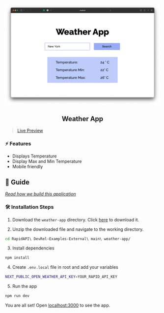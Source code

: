 ![cover](assets/cover.png)

<div align="center">
	<h2>Weather App</h2>
</div>

>[Live Preview](https://rapidapi-example-weather-app.vercel.app/)

### ⚡️ Features

- Displays Temperature
- Display Max and Min Temperature
- Mobile friendly

## 📖 Guide

[*Read how we build this application*](https://rapidapi.com/guides/build-weather-app)

### 🛠️ Installation Steps

1. Download the `weather-app` directory. Click [here](https://download-directory.github.io/?url=https://github.com/RapidAPI/DevRel-Examples-External/tree/main/weather-app) to download it.

2. Unzip the downloaded file and navigate to the working directory.

```bash
cd RapidAPI\ DevRel-Examples-External\ main\ weather-app/
```

3. Install dependencies

```bash
npm install
```

4. Create `.env.local` file in root and add your variables

```bash
NEXT_PUBLIC_OPEN_WEATHER_API_KEY=YOUR_RAPID_API_KEY
```

5. Run the app

```bash
npm run dev
```

You are all set! Open [localhost:3000](http://localhost:3000/) to see the app.
